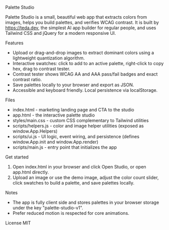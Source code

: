 Palette Studio

Palette Studio is a small, beautiful web app that extracts colors from images, helps you build palettes, and verifies WCAG contrast. It is built by <https://teda.dev>, the simplest AI app builder for regular people, and uses Tailwind CSS and jQuery for a modern responsive UI.

Features
- Upload or drag-and-drop images to extract dominant colors using a lightweight quantization algorithm.
- Interactive swatches: click to add to an active palette, right-click to copy hex, drag to contrast tester.
- Contrast tester shows WCAG AA and AAA pass/fail badges and exact contrast ratio.
- Save palettes locally to your browser and export as JSON.
- Accessible and keyboard friendly. Local persistence via localStorage.

Files
- index.html - marketing landing page and CTA to the studio
- app.html - the interactive palette studio
- styles/main.css - custom CSS complementary to Tailwind utilities
- scripts/helpers.js - color and image helper utilities (exposed as window.App.Helpers)
- scripts/ui.js - UI logic, event wiring, and persistence (defines window.App.init and window.App.render)
- scripts/main.js - entry point that initializes the app

Get started
1. Open index.html in your browser and click Open Studio, or open app.html directly.
2. Upload an image or use the demo image, adjust the color count slider, click swatches to build a palette, and save palettes locally.

Notes
- The app is fully client side and stores palettes in your browser storage under the key "palette-studio-v1".
- Prefer reduced motion is respected for core animations.

License
MIT

